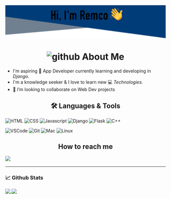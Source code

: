 <img align="center" src="https://raw.githubusercontent.com/RemcoHalman/RemcoHalman/master/images/header_image.png" />

<h1 align="center"> <img height="40" width="40" alt="github" src="https://cdn.jsdelivr.net/npm/simple-icons@v3/icons/github.svg" /> About Me </h1>

- I'm aspiring 🔭️ App Developer currently learning and developing in _Django_.
- I'm a knowledge seeker & I love to learn new 💻 _Technologies_.
- 👯 I’m looking to collaborate on Web Dev projects

<h2 align="center">🛠️ Languages & Tools</h2>

![HTML](https://img.shields.io/badge/html%20-%23E34F26.svg?&style=for-the-badge&logo=html5&logoColor=white)
![CSS](https://img.shields.io/badge/css%20-%231572B6.svg?&style=for-the-badge&logo=css3&logoColor=white)
![Javascript](https://img.shields.io/badge/-Javascript-ffb400?style=for-the-badge&logo=javascript&logoColor=ffff3f)
![Django](https://img.shields.io/badge/-Django-003f2c?style=for-the-badge&logo=django&logoColor=fff&labelColor=003f2c)
![Flask](https://img.shields.io/badge/-Flask-000?style=for-the-badge&logo=flask&labelColor=000&logoColor=fff)
![C++](https://img.shields.io/badge/c++%20-%2300599C.svg?&style=for-the-badge&logo=c%2B%2B&ogoColor=white)

![VSCode](https://img.shields.io/badge/-vscode-00a8e8?style=for-the-badge&logo=visual-studio-code)
![Git](https://img.shields.io/badge/git%20-%23F05033.svg?&style=for-the-badge&logo=git&logoColor=white)
![Mac](https://img.shields.io/badge/-apple-333333?style=for-the-badge&logo=apple)
![Linux](https://img.shields.io/badge/-linux-772953?style=for-the-badge&logo=linux)


<h2 align="center"> How to reach me </h2>

[<img src="https://img.shields.io/badge/Linkedin-remcohalman-blue?logo=linkedin&style=for-the-badge">](https://www.linkedin.com/in/remco-halman-30a13334/)


___

### 📈 **Github Stats**

<a href="https://github.com/remcohalman">
<img align="center" src="https://github-readme-stats.vercel.app/api?username=remcohalman&show_icons=true&include_all_commits=true&theme=blue-green&count_private=true">
</a>
<a href="https://github.com/remcohalman/github-readme-stats">
<img align="center" src="https://github-readme-stats.anuraghazra1.vercel.app/api/top-langs/?username=remcohalman&layout=compact&theme=blue-green" />
</a>

<!--
**RemcoHalman/RemcoHalman** is a ✨ _special_ ✨ repository because its `README.md` (this file) appears on your GitHub profile.
-->
